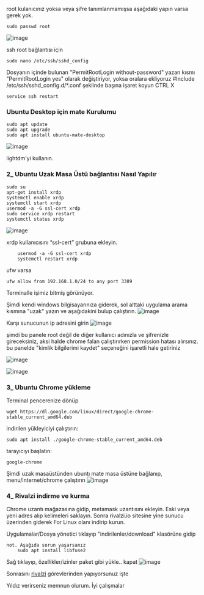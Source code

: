 
root kulanıcınız yoksa veya şifre tanımlanmamışsa aşağıdaki yapın varsa gerek yok.

	sudo passwd root
 ![image](https://github.com/Madmin27/Ubuntu-22.04-notlarim/assets/94014225/a273c5b1-3630-4ddb-bb81-58cce039d5ed)

 
 ssh root bağlantısı için
 
 	sudo nano /etc/ssh/sshd_config
  
  Dosyanın içinde bulunan "PermitRootLogin without-password" yazan kısmı "PermitRootLogin yes" olarak değiştiriyor, yoksa oralara ekliyoruz
  #Include /etc/ssh/sshd_config.d/*.conf şeklinde başına işaret koyun
  CTRL X

	service ssh restart

### Ubuntu Desktop için mate Kurulumu

	sudo apt update
	sudo apt upgrade
	sudo apt install ubuntu-mate-desktop
![image](https://github.com/Madmin27/Ubuntu-22.04-notlarim/assets/94014225/7992682e-10fa-4a8b-94ad-e4ed17578e11)

lightdm'yi kullanın. 


### 2_ Ubuntu Uzak Masa Üstü bağlantısı Nasıl Yapılır

 	sudo su
	apt-get install xrdp
 	systemctl enable xrdp
  	systemctl start xrdp
 	usermod -a -G ssl-cert xrdp
 	sudo service xrdp restart
  	systemctl status xrdp
   ![image](https://github.com/Madmin27/Ubuntu-22.04-notlarim/assets/94014225/6d18cfca-aeb0-4339-be7b-a6cd5e09e46e)

   xrdp kullanıcısını “ssl-cert” grubuna ekleyin. 

    	usermod -a -G ssl-cert xrdp
     	systemctl restart xrdp

  ufw varsa

   	ufw allow from 192.168.1.0/24 to any port 3389



Terminalle işimiz bitmiş görünüyor.



Şimdi kendi windows bilgisayarınıza giderek, sol alttaki uygulama arama kısmına "uzak" yazın ve aşağıdakini bulup çalıştırın.
![image](https://github.com/Madmin27/Ubuntu-22.04-notlarim/assets/94014225/9a0d446a-11da-47e6-b897-5ade3b80cf3e)

Karşı sunucunun ip adresini girin
![image](https://github.com/Madmin27/Ubuntu-22.04-notlarim/assets/94014225/545cf801-84d1-4b9f-971d-baff79a5815a)

şimdi bu panele root değil de diğer kullanıcı adınızla ve şifrenizle gireceksiniz, aksi halde chrome falan çalıştırırken permission hatası alırsınız.
bu panelde "kimlik bilgilerimi kaydet" seçeneğini işaretli hale getiriniz

![image](https://github.com/Madmin27/Ubuntu-22.04-notlarim/assets/94014225/25f922ae-abb2-4321-840a-34a93658ca45)

 

![image](https://github.com/Madmin27/Ubuntu-22.04-notlarim/assets/94014225/11c319ae-e752-4bb4-885f-4bf5d50a86e4)


### 3_ Ubuntu Chrome yükleme

Terminal pencerenize dönüp
	
 	wget https://dl.google.com/linux/direct/google-chrome-stable_current_amd64.deb

indirilen yükleyiciyi çalıştırın:
		
  	sudo apt install ./google-chrome-stable_current_amd64.deb

tarayıcıyı başlatın:
		
  	google-chrome

Şimdi uzak masaüstünden ubuntı mate masa üstüne bağlanıp, menu/internet/chrome çalıştırın 
![image](https://github.com/Madmin27/Ubuntu-22.04-notlarim/assets/94014225/98e76abc-65a6-4af7-bea2-90087856b78e)


### 4_ Rivalzi indirme ve kurma
 Chrome uzantı mağazasına gidip, metamask uzantısını ekleyin. Eski veya yeni adres alıp kelimeleri saklayın.
 Sonra rivalzi.io sitesine yine sunucu üzerinden giderek For Linux olanı indirip kurun.

Uygulamalar/Dosya yönetici tıklayıp "indirilenler/download" klasörüne gidip

  	not. Aşağıda sorun yaşarsanız
		sudo apt install libfuse2
  
Sağ tıklayıp, özellikler/izinler paket gibi yükle.. kapat
![image](https://github.com/Madmin27/Ubuntu-22.04-notlarim/assets/94014225/c336c962-c778-4d8f-a024-753e800bf858)


Sonrasını [rivalzi](https://rivalz.ai?r=Serhatim77) görevlerinden yapıyorsunuz işte


Yıldız verirseniz memnun olurum. İyi çalışmalar
